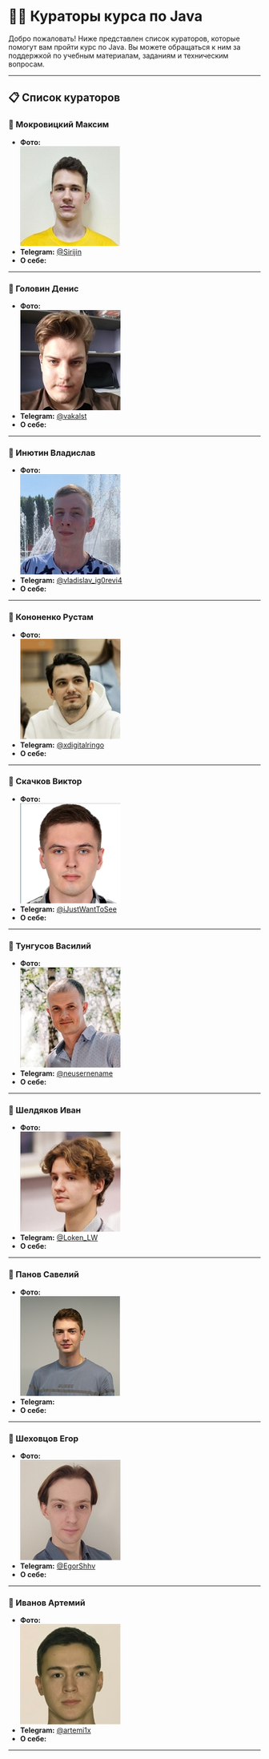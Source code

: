 # 👨‍🏫 Кураторы курса по Java

Добро пожаловать! Ниже представлен список кураторов, которые помогут вам пройти курс по Java. Вы можете обращаться к ним за поддержкой по учебным материалам, заданиям и техническим вопросам.

---

## 📋 Список кураторов

### 👤 Мокровицкий Максим

- **Фото:**  
  ![Мокровицкий](./images/mokrovitskij.jpg)
- **Telegram:** [@Sirijin](https://t.me/sirijin)
- **О себе:** 

---

### 👤 Головин Денис

- **Фото:**  
  ![Головин](./images/dgolovin.jpg)
- **Telegram:** [@vakalst](https://t.me/vakalst)
- **О себе:** 

---

### 👤 Инютин Владислав

- **Фото:**  
  ![Инютин](./images/injutin.jpg)
- **Telegram:** [@vladislav_ig0revi4](https://t.me/vladislav_ig0revi4)
- **О себе:** 

---

### 👤 Кононенко Рустам

- **Фото:**  
  ![Кононенко](./images/kononenko.jpg)
- **Telegram:** [@xdigitalringo](https://t.me/xdigitalringo)
- **О себе:** 

---

### 👤 Скачков Виктор

- **Фото:**  
  ![Скачков](./images/vskachkov.jpg)
- **Telegram:** [@iJustWantToSee](https://t.me/iJustWantToSee)
- **О себе:** 

---

### 👤 Тунгусов Василий

- **Фото:**  
  ![Тунгусов](./images/tungusov.jpg)
- **Telegram:** [@neusernename](https://t.me/neusernename)
- **О себе:** 

---

### 👤 Шелдяков Иван

- **Фото:**  
  ![Шелдяков](./images/sheldjakov.jpg)
- **Telegram:** [@Loken_LW](https://t.me/Loken_LW)
- **О себе:** 

---

### 👤 Панов Савелий

- **Фото:**  
  ![Панов](./images/spanov.jpg)
- **Telegram:** [](https://t.me/)
- **О себе:** 

---

### 👤 Шеховцов Егор

- **Фото:**  
  ![Шеховцов](./images/eshekhovtsov.jpg)
- **Telegram:** [@EgorShhv](https://t.me/EgorShhv)
- **О себе:** 

---

### 👤 Иванов Артемий

- **Фото:**  
  ![Иванов](./images/arivanov.jpg)
- **Telegram:** [@artemi1x](https://t.me/artemi1x)
- **О себе:**

---